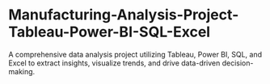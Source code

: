 # Manufacturing-Analysis-Project-Tableau-Power-BI-SQL-Excel
A comprehensive data analysis project utilizing Tableau, Power BI, SQL, and Excel to extract insights, visualize trends, and drive data-driven decision-making.
